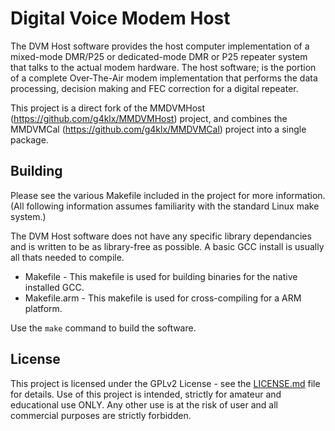 # Digital Voice Modem Host

The DVM Host software provides the host computer implementation of a mixed-mode DMR/P25 or dedicated-mode DMR or P25 repeater system that talks to the actual modem hardware. The host software; is the portion of a complete Over-The-Air modem implementation that performs the data processing, decision making and FEC correction for a digital repeater.

This project is a direct fork of the MMDVMHost (https://github.com/g4klx/MMDVMHost) project, and combines the MMDVMCal (https://github.com/g4klx/MMDVMCal) project into a single package.

## Building

Please see the various Makefile included in the project for more information. (All following information assumes familiarity with the standard Linux make system.)

The DVM Host software does not have any specific library dependancies and is written to be as library-free as possible. A basic GCC install is usually all thats needed to compile.

* Makefile - This makefile is used for building binaries for the native installed GCC.
* Makefile.arm - This makefile is used for cross-compiling for a ARM platform.

Use the ```make``` command to build the software.

## License

This project is licensed under the GPLv2 License - see the [LICENSE.md](LICENSE.md) file for details. Use of this project is intended, strictly for amateur and educational use ONLY. Any other use is at the risk of user and all commercial purposes are strictly forbidden.

